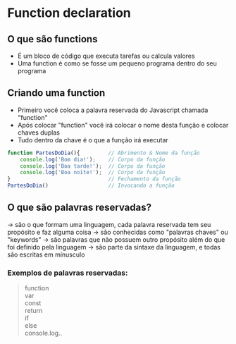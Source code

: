 # Function declaration

 
## O que são functions
- É um bloco de código que executa tarefas ou calcula valores
- Uma function é como se fosse um pequeno programa dentro do seu programa
 
## Criando uma function
- Primeiro você coloca a palavra reservada do Javascript  chamada "function"
- Após colocar "function" você irá colocar o nome desta função e colocar chaves duplas
- Tudo dentro da chave é o que a função irá executar
```js
function PartesDoDia(){         // Abrimento & Nome da função
    console.log('Bom dia!');    // Corpo da função 
    console.log('Boa tarde!');  // Corpo da função
    console.log('Boa noite!');  // Corpo da função
}                               // Fechamento da função
PartesDoDia()                   // Invocando a função 
```

## O que são palavras reservadas?
-> são o que formam uma linguagem, cada palavra reservada tem seu propósito e faz alguma coisa 
-> são conhecidas como "palavras chaves" ou "keywords" 
-> são palavras que não possuem outro propósito além do que foi definido pela linguagem
-> são parte da sintaxe da linguagem, e todas são escritas em mínusculo 

### Exemplos de palavras reservadas: 
> function      </br>
> var           </br>
> const         </br>
> return        </br>
> if            </br>
> else          </br>
> console.log.. </br>



